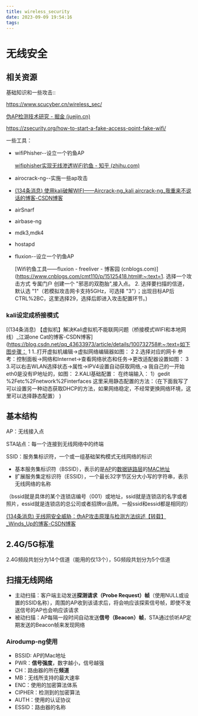```yaml
---
title: wireless_security
date: 2023-09-09 19:54:16
tags:
---
```


# 无线安全

## 相关资源

基础知识和一些攻击::

https://www.scucyber.cn/wireless_sec/

[伪AP检测技术研究 - 掘金 (juejin.cn)](https://juejin.cn/post/6844903572836974599)

https://zsecurity.org/how-to-start-a-fake-access-point-fake-wifi/

一些工具：

- wifiPhisher--设立一个钓鱼AP

  [wifiphisher实现无线渗透WiFi钓鱼 - 知乎 (zhihu.com)](https://zhuanlan.zhihu.com/p/149945656)

- airocrack-ng--实施一些ap攻击

- [(134条消息) 使用kali破解WIFI——Aircrack-ng_kali aircrack-ng_我重来不说话的博客-CSDN博客](https://blog.csdn.net/qq_19623861/article/details/117690103)

- airSnarf

- airbase-ng

- mdk3,mdk4

- hostapd

- fluxion--设立一个钓鱼AP

  [Wifi钓鱼工具——fluxion - freeliver - 博客园 (cnblogs.com)](https://www.cnblogs.com/cmt110/p/15125418.html#:~:text=1. 选择一个攻击方式 专属门户 创建一个 "邪恶的双胞胎",接入点。 2. 选择要扫描的信道，默认选 "1"（若模拟攻击网卡支持5GHz，可选择 "3"）；出现目标AP后CTRL%2BC，这里选择29，选择后即进入攻击配置环节。)

  

### kali设定成桥接模式

[(134条消息) 【虚拟机】解决Kali虚拟机不能联网问题（桥接模式WIFI和本地网线）_江湖one Cat的博客-CSDN博客](https://blog.csdn.net/qq_43633973/article/details/100732758#:~:text=如下图步骤： 1 1..打开虚拟机编辑->虚拟网络编辑器如图： 2 2.选择对应的网卡 参考：控制面板→网络和Internet→查看网络状态和任务→更改适配器设置如图： 3 3.可以右击WLAN选择状态→属性→IPV4设置自动获取网络,-a 我自己的一开始eth0是没有IP地址的，如图： 2.KALI基础配置： 在终端输入： 1）gedit %2Fetc%2Fnetwork%2Finterfaces 这里采用静态配置的方法：（在下面我写了可以设置另一种动态获取DHCP的方法，如果网络稳定，不经常更换网络环境，这里可以选择静态配置） )

## 基本结构

AP：无线接入点

STA站点：每一个连接到无线网络中的终端

SSID：服务集标识符，一个或一组基础架构模式无线网络的标识

- 基本服务集标识符（BSSID），表示的是[AP](https://zh.wikipedia.org/wiki/無線接取器)的[数据链路层](https://zh.wikipedia.org/wiki/数据链路层)的[MAC地址](https://zh.wikipedia.org/wiki/MAC地址)
- 扩展服务集定标识符（ESSID），一个最长32字节区分大小写的字符串，表示无线网络的名称

（bssid就是具体的某个连锁店编号（001）或地址，ssid就是连锁店的名字或者照片，essid就是连锁店的总公司或者招牌or品牌。一般ssid和essid都是相同的）

[(134条消息) 无线网安全威胁：伪AP攻击原理与检测方法综述【转载】_Winds_Up的博客-CSDN博客](https://blog.csdn.net/Winds_Up/article/details/118296162)



## 2.4G/5G标准

2.4G频段共划分为14个信道（能用的仅13个），5G频段共划分为5个信道

## 扫描无线网络

- 主动扫描：客户端主动发送**探测请求（Probe Request）帧**（使用NULL或设置的SSID名称），周围的AP收到该请求后，将会响应该探索信号帧，即使不发送信号的AP也会响应该请求
- 被动扫描：AP每隔一段时间自动发送**信号（Beacon）帧**，STA通过侦听AP定期发送的Beacon帧来发现网络

###  Airodump-ng使用

- BSSID: AP的Mac地址
- PWR：**信号强度**，数字越小，信号越强
- CH：路由器的所在**频道**
- MB：无线所支持的最大速率
- ENC：使用的加密算法体系
- CIPHER：检测到的加密算法
- AUTH：使用的认证协议
- ESSID：路由器的名称

